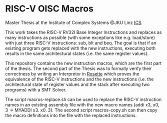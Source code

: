 # RISC-V OISC Macros

Master Thesis at the Institute of Complex Systems @JKU Linz [ICS](https://www.ics.jku.at/).

This work takes the RISC-V RV32I Base Integer Instructions and replaces as many instructions as possible (with some exceptions like e.g. load/store) with just three RISC-V instructions: sub, blt and beq.
The goal is that if an existing program gets replaced with the new instructions, executing both results in the same architectural states (i.e. the same register values).

This repository contains the new instruction macros, which are the first part of the thesis.
The second part of the Thesis was to formally verify their correctness by writing an Interpretor in [Rosette](https://github.com/SonjaGurtner/riscv-oisc-verifier) which proves the equivalence of the RISC-V instructions and the new instructions (i.e. the architectural state of register values and the stack after executing two programs) with a SMT Solver.

The script macros-replace.sh can be used to replace the RISC-V instruction names in an existing assembly file with the new macro names (addi x3, x0, 3 -> MYADDI x3. x0. 3). The second script macros-copy.sh can then copy the macro definitions into the file with the replaced instructions.
